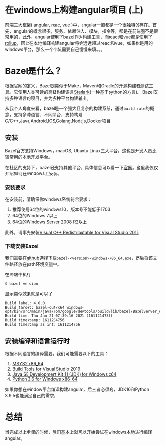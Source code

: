 # 在windows上构建angular项目 (上)

前端三大框架( [angular](https://angular.io/), [reac](https://reactjs.org/), [vue](https://vuejs.org/) )中，angular一直都是一个很独特的存在。首先，angular的概念很多，服务、依赖注入、模块，指令等，都是在前端圈不是很常用的，此外，angular使用了[bazel](https://www.bazel.build/)作为构建工具，而react和vue都是使用了[rollup](https://rollupjs.org/guide/en/)，因此在本地编译构建angular将会远远超过react和vue，如果你是用的windows平台，那么一个个坑需要自己慢慢来填。。。

# Bazel是什么？

根据官网的定义，Bazel是类似于Make，Maven和Gradle的开源构建和测试工具。它使用人类可读的高级构建语言[Starlark](https://github.com/bazelbuild/starlark)(一种基于python的方言)。 Bazel支持多种语言的项目，并为多种平台构建输出。 

从我个人角度来看，bazel是一个强大且复杂的构建系统，通过`build rule`的概念，支持多种语言、不同平台，支持构建C/C++,Java,Android,IOS,Golang,Nodejs,Docker项目

## 安装

Bazel官方支持Windows，macOS, Ubuntu Linux三大平台，这也是开发人员比较常用的本地开发平台。

在社区的支持下，bazel还支持其他平台，具体信息可以看一下[官网](https://docs.bazel.build/versions/4.0.0/install.html)。这里我仅仅介绍如何在windows上安装。

### 安装要求

在安装前，请确保你windows系统符合要求：
1. 推荐使用64位的windows10，版本号不能低于1703
2. 64位的Windows 7以上
3. 64位的Windows Server 2008 R2以上


此外，请事先安装[Visual C++ Redistributable for Visual Studio 2015](https://www.microsoft.com/en-us/download/details.aspx?id=48145)

### 下载安装Bazel

我们需要在[github](https://github.com/bazelbuild/bazel/releases)选择下载`bazel-<version>-windows-x86_64.exe`，然后将该文件路径放在path环境变量中。

在终端中执行
```
$ bazel version
```

显示类似效果就是可以了

```
Build label: 4.0.0
Build target: bazel-out/x64_windows-opt/bin/src/main/java/com/google/devtools/build/lib/bazel/BazelServer_deploy.jar
Build time: Thu Jan 21 07:39:16 2021 (1611214756)
Build timestamp: 1611214756
Build timestamp as int: 1611214756
```

## 安装编译和语言运行时

根据不同语言的编译需要，我们可能需要以下的工具：

1. [MSYS2 x86_64](https://www.msys2.org/)
2. [Build Tools for Visual Studio 2019](https://aka.ms/buildtools)
3. [Java SE Development Kit 11 (JDK) for Windows x64](https://www.oracle.com/java/technologies/javase-jdk11-downloads.html)
4. [Python 3.6 for Windows x86-64](https://www.python.org/downloads/windows/)

如果你想在window平台编译构建angular，后三者必须的，JDK16和Python 3.9.5也能满足自己的需求。

# 总结

当完成以上步骤的时候，我们基本上就可以开始尝试在windows本地进行编译angular。